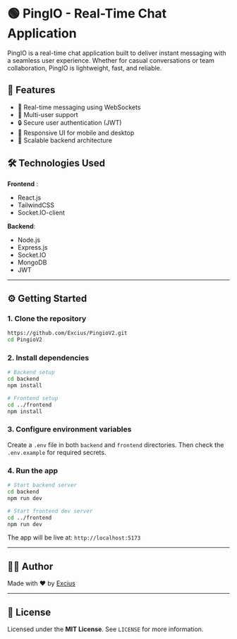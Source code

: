 # 🟢 PingIO - Real-Time Chat Application

PingIO is a real-time chat application built to deliver instant messaging with a seamless user experience. Whether for casual conversations or team collaboration, PingIO is lightweight, fast, and reliable.

## 🚀 Features

- 🔗 Real-time messaging using WebSockets
- 👥 Multi-user support
- 🔒 Secure user authentication (JWT)
- 📱 Responsive UI for mobile and desktop
- 🧠 Scalable backend architecture

## 🛠️ Technologies Used

**Frontend** :
- React.js
- TailwindCSS
- Socket.IO-client

**Backend**:
- Node.js
- Express.js
- Socket.IO
- MongoDB
- JWT

---

## ⚙️ Getting Started

### 1. Clone the repository

```bash
https://github.com/Excius/PingioV2.git
cd PingioV2
```

### 2. Install dependencies

```bash
# Backend setup
cd backend
npm install

# Frontend setup
cd ../frontend
npm install
```

### 3. Configure environment variables

Create a `.env` file in both `backend` and `frontend` directories. Then check the `.env.example` for required secrets.


### 4. Run the app

```bash
# Start backend server
cd backend
npm run dev

# Start frontend dev server
cd ../frontend
npm run dev
```

The app will be live at: `http://localhost:5173`

---


## 🧑‍💻 Author

Made with ❤️ by [Excius](https://github.com/Excius)

---

## 📄 License

Licensed under the **MIT License**. See `LICENSE` for more information.
